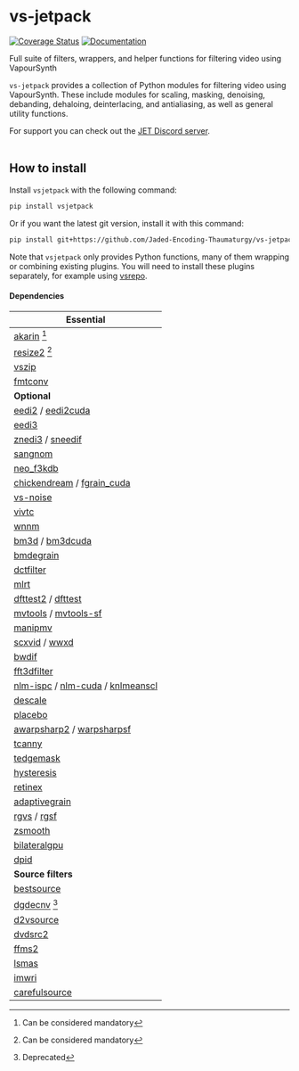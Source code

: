 # vs-jetpack

[![Coverage Status](https://coveralls.io/repos/github/Jaded-Encoding-Thaumaturgy/vs-jetpack/badge.svg?branch=main)](https://coveralls.io/github/Jaded-Encoding-Thaumaturgy/vs-jetpack?branch=main)
[![Documentation](https://img.shields.io/badge/API%20Docs-purple)](https://jaded-encoding-thaumaturgy.github.io/vs-jetpack/)



Full suite of filters, wrappers, and helper functions for filtering video using VapourSynth

`vs-jetpack` provides a collection of Python modules for filtering video using VapourSynth.
These include modules for scaling, masking, denoising, debanding, dehaloing, deinterlacing,
and antialiasing, as well as general utility functions.

For support you can check out the [JET Discord server](https://discord.gg/XTpc6Fa9eB). <br><br>

## How to install

Install `vsjetpack` with the following command:

```sh
pip install vsjetpack
```

Or if you want the latest git version, install it with this command:

```sh
pip install git+https://github.com/Jaded-Encoding-Thaumaturgy/vs-jetpack.git
```

Note that `vsjetpack` only provides Python functions,
many of them wrapping or combining existing plugins.
You will need to install these plugins separately,
for example using [vsrepo](https://github.com/vapoursynth/vsrepo).

#### Dependencies

| **Essential** |
| ------
| [akarin](https://github.com/AkarinVS/vapoursynth-plugin) [^1] |
| [resize2](https://github.com/Jaded-Encoding-Thaumaturgy/vapoursynth-resize2) [^1] | 
| [vszip](https://github.com/dnjulek/vapoursynth-zip) |
| [fmtconv](https://gitlab.com/EleonoreMizo/fmtconv/) |
| **Optional** |
| [eedi2](https://github.com/HomeOfVapourSynthEvolution/VapourSynth-EEDI2) / [eedi2cuda](https://github.com/hooke007/VapourSynth-EEDI2CUDA) |
| [eedi3](https://github.com/HomeOfVapourSynthEvolution/VapourSynth-EEDI3) |
| [znedi3](https://github.com/sekrit-twc/znedi3) / [sneedif](https://github.com/Jaded-Encoding-Thaumaturgy/vapoursynth-SNEEDIF) |
| [sangnom](https://github.com/dubhater/vapoursynth-sangnom) |
| [neo_f3kdb](https://github.com/HomeOfAviSynthPlusEvolution/neo_f3kdb) |
| [chickendream](https://gitlab.com/EleonoreMizo/chickendream/) / [fgrain_cuda](https://github.com/AmusementClub/vs-fgrain-cuda) |
| [vs-noise](https://github.com/wwww-wwww/vs-noise) |
| [vivtc](https://github.com/vapoursynth/vivtc) |
| [wnnm](https://github.com/WolframRhodium/VapourSynth-WNNM) |
| [bm3d](https://github.com/HomeOfVapourSynthEvolution/VapourSynth-BM3D) / [bm3dcuda](https://github.com/WolframRhodium/VapourSynth-BM3DCUDA) |
| [bmdegrain](https://github.com/AmusementClub/vs-bmdegrain) |
| [dctfilter](https://github.com/AmusementClub/VapourSynth-DCTFilter) |
| [mlrt](https://github.com/AmusementClub/vs-mlrt) |
| [dfttest2](https://github.com/AmusementClub/vs-dfttest2) / [dfttest](https://github.com/HomeOfVapourSynthEvolution/VapourSynth-DFTTest) |
| [mvtools](https://github.com/dubhater/vapoursynth-mvtools) / [mvtools-sf](https://github.com/IFeelBloated/vapoursynth-mvtools-sf) |
| [manipmv](https://github.com/Mikewando/manipulate-motion-vectors) |
| [scxvid](https://github.com/dubhater/vapoursynth-scxvid) / [wwxd](https://github.com/dubhater/vapoursynth-wwxd) |
| [bwdif](https://github.com/HomeOfVapourSynthEvolution/VapourSynth-Bwdif) |
| [fft3dfilter](https://github.com/AmusementClub/VapourSynth-FFT3DFilter) |
| [nlm-ispc](https://github.com/AmusementClub/vs-nlm-ispc) / [nlm-cuda](https://github.com/AmusementClub/vs-nlm-cuda) / [knlmeanscl](https://github.com/Khanattila/KNLMeansCL) |
| [descale](https://github.com/Jaded-Encoding-Thaumaturgy/vapoursynth-descale) |
| [placebo](https://github.com/sgt0/vs-placebo) |
| [awarpsharp2](https://github.com/dubhater/vapoursynth-awarpsharp2) / [warpsharpsf](https://github.com/IFeelBloated/warpsharp) |
| [tcanny](https://github.com/HomeOfVapourSynthEvolution/VapourSynth-TCanny) |
| [tedgemask](https://github.com/dubhater/vapoursynth-tedgemask) |
| [hysteresis](https://github.com/sgt0/vapoursynth-hysteresis) |
| [retinex](https://github.com/HomeOfVapourSynthEvolution/VapourSynth-Retinex) |
| [adaptivegrain](https://github.com/Irrational-Encoding-Wizardry/adaptivegrain) |
| [rgvs](https://github.com/vapoursynth/vs-removegrain) / [rgsf](https://github.com/IFeelBloated/RGSF) |
| [zsmooth](https://github.com/adworacz/zsmooth) |
| [bilateralgpu](https://github.com/WolframRhodium/VapourSynth-BilateralGPU) |
| [dpid](https://github.com/WolframRhodium/VapourSynth-dpid) |
| **Source filters** |
| [bestsource](https://github.com/vapoursynth/bestsource) |
| [dgdecnv](https://www.rationalqm.us/dgdecnv/dgdecnv.html) [^2] |
| [d2vsource](https://github.com/dwbuiten/d2vsource) |
| [dvdsrc2](https://github.com/jsaowji/dvdsrc2) |
| [ffms2](https://github.com/FFMS/ffms2) |
| [lsmas](https://github.com/HomeOfAviSynthPlusEvolution/L-SMASH-Works) |
| [imwri](https://github.com/vapoursynth/vs-imwri) |
| [carefulsource](https://github.com/wwww-wwww/carefulsource) |

[^1]: Can be considered mandatory
[^2]: Deprecated